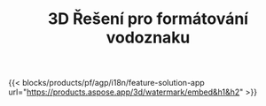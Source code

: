 ﻿---
title: 3D Řešení pro formátování vodoznaku 
weight: 7730
url: /cs/watermark
limit: 
description: Chcete-li chránit své duševní vlastnictví, přidejte do dokumentu 3D slepý vodoznak.
---
{{< blocks/products/pf/agp/i18n/feature-solution-app url="https://products.aspose.app/3d/watermark/embed&h1&h2" >}} 
